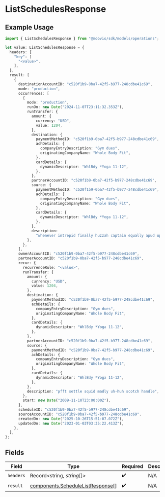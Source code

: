 # ListSchedulesResponse

## Example Usage

```typescript
import { ListSchedulesResponse } from "@moovio/sdk/models/operations";

let value: ListSchedulesResponse = {
  headers: {
    "key": [
      "<value>",
    ],
  },
  result: [
    {
      destinationAccountID: "c520f1b9-0ba7-42f5-b977-248cdbe41c69",
      mode: "production",
      occurrences: [
        {
          mode: "production",
          runOn: new Date("2024-11-07T23:11:32.353Z"),
          runTransfer: {
            amount: {
              currency: "USD",
              value: 1204,
            },
            destination: {
              paymentMethodID: "c520f1b9-0ba7-42f5-b977-248cdbe41c69",
              achDetails: {
                companyEntryDescription: "Gym dues",
                originatingCompanyName: "Whole Body Fit",
              },
              cardDetails: {
                dynamicDescriptor: "WhlBdy *Yoga 11-12",
              },
            },
            partnerAccountID: "c520f1b9-0ba7-42f5-b977-248cdbe41c69",
            source: {
              paymentMethodID: "c520f1b9-0ba7-42f5-b977-248cdbe41c69",
              achDetails: {
                companyEntryDescription: "Gym dues",
                originatingCompanyName: "Whole Body Fit",
              },
              cardDetails: {
                dynamicDescriptor: "WhlBdy *Yoga 11-12",
              },
            },
            description:
              "whenever intrepid finally huzzah captain equally apud upward",
          },
        },
      ],
      ownerAccountID: "c520f1b9-0ba7-42f5-b977-248cdbe41c69",
      partnerAccountID: "c520f1b9-0ba7-42f5-b977-248cdbe41c69",
      recur: {
        recurrenceRule: "<value>",
        runTransfer: {
          amount: {
            currency: "USD",
            value: 1204,
          },
          destination: {
            paymentMethodID: "c520f1b9-0ba7-42f5-b977-248cdbe41c69",
            achDetails: {
              companyEntryDescription: "Gym dues",
              originatingCompanyName: "Whole Body Fit",
            },
            cardDetails: {
              dynamicDescriptor: "WhlBdy *Yoga 11-12",
            },
          },
          partnerAccountID: "c520f1b9-0ba7-42f5-b977-248cdbe41c69",
          source: {
            paymentMethodID: "c520f1b9-0ba7-42f5-b977-248cdbe41c69",
            achDetails: {
              companyEntryDescription: "Gym dues",
              originatingCompanyName: "Whole Body Fit",
            },
            cardDetails: {
              dynamicDescriptor: "WhlBdy *Yoga 11-12",
            },
          },
          description: "pfft settle squid madly uh-huh scotch handle",
        },
        start: new Date("2009-11-10T23:00:00Z"),
      },
      scheduleID: "c520f1b9-0ba7-42f5-b977-248cdbe41c69",
      sourceAccountID: "c520f1b9-0ba7-42f5-b977-248cdbe41c69",
      createdOn: new Date("2025-10-26T15:51:07.072Z"),
      updatedOn: new Date("2023-01-03T03:35:22.413Z"),
    },
  ],
};
```

## Fields

| Field                                                                                | Type                                                                                 | Required                                                                             | Description                                                                          |
| ------------------------------------------------------------------------------------ | ------------------------------------------------------------------------------------ | ------------------------------------------------------------------------------------ | ------------------------------------------------------------------------------------ |
| `headers`                                                                            | Record<string, *string*[]>                                                           | :heavy_check_mark:                                                                   | N/A                                                                                  |
| `result`                                                                             | [components.ScheduleListResponse](../../models/components/schedulelistresponse.md)[] | :heavy_check_mark:                                                                   | N/A                                                                                  |